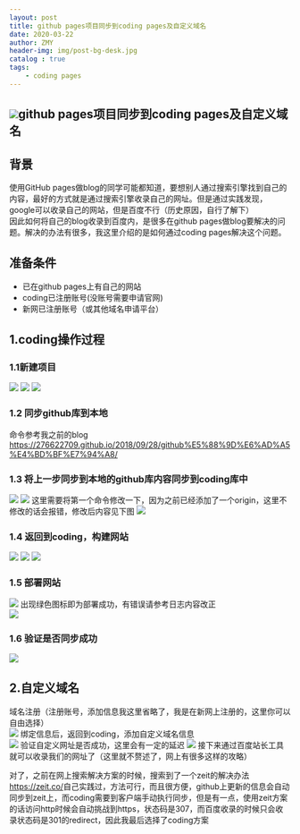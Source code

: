 ```yaml
---
layout: post
title: github pages项目同步到coding pages及自定义域名
date: 2020-03-22
author: ZMY
header-img: img/post-bg-desk.jpg
catalog : true
tags:
    - coding pages
---
```

## <img class="original" src='https://raw.githubusercontent.com/276622709/276622709.github.io/master/img/original.png'>github pages项目同步到coding pages及自定义域名
## 背景
使用GitHub pages做blog的同学可能都知道，要想别人通过搜索引擎找到自己的内容，最好的方式就是通过搜索引擎收录自己的网址。但是通过实践发现，google可以收录自己的网站，但是百度不行（历史原因，自行了解下）  
因此如何将自己的blog收录到百度内，是很多在github pages做blog要解决的问题。解决的办法有很多，我这里介绍的是如何通过coding pages解决这个问题。 
## 准备条件
+ 已在github pages上有自己的网站  
+ coding已注册账号(没账号需要申请官网[](https://coding.net))  
+ 新网已注册账号（或其他域名申请平台）  
## 1.coding操作过程
### 1.1新建项目
![](https://raw.githubusercontent.com/276622709/276622709.github.io/master/img/2020-03-22/1.png)
![](https://raw.githubusercontent.com/276622709/276622709.github.io/master/img/2020-03-22/2.png)
![](https://raw.githubusercontent.com/276622709/276622709.github.io/master/img/2020-03-22/3.png)
### 1.2 同步github库到本地
命令参考我之前的blog <https://276622709.github.io/2018/09/28/github%E5%88%9D%E6%AD%A5%E4%BD%BF%E7%94%A8/>
### 1.3 将上一步同步到本地的github库内容同步到coding库中
![](https://raw.githubusercontent.com/276622709/276622709.github.io/master/img/2020-03-22/4.png)
![](https://raw.githubusercontent.com/276622709/276622709.github.io/master/img/2020-03-22/5.png)
这里需要将第一个命令修改一下，因为之前已经添加了一个origin，这里不修改的话会报错，修改后内容见下图
![](https://raw.githubusercontent.com/276622709/276622709.github.io/master/img/2020-03-22/6.png)
### 1.4 返回到coding，构建网站
![](https://raw.githubusercontent.com/276622709/276622709.github.io/master/img/2020-03-22/7.png)
![](https://raw.githubusercontent.com/276622709/276622709.github.io/master/img/2020-03-22/8.png)
![](https://raw.githubusercontent.com/276622709/276622709.github.io/master/img/2020-03-22/9.png)
### 1.5 部署网站
![](https://raw.githubusercontent.com/276622709/276622709.github.io/master/img/2020-03-22/10.png)
出现绿色图标即为部署成功，有错误请参考日志内容改正  
![](https://raw.githubusercontent.com/276622709/276622709.github.io/master/img/2020-03-22/11.png)
### 1.6 验证是否同步成功
![](https://raw.githubusercontent.com/276622709/276622709.github.io/master/img/2020-03-22/12.png)

## 2.自定义域名
域名注册（注册账号，添加信息我这里省略了，我是在新网上注册的，这里你可以自由选择）  
![](https://raw.githubusercontent.com/276622709/276622709.github.io/master/img/2020-03-22/13.png)
绑定信息后，返回到coding，添加自定义域名信息  
![](https://raw.githubusercontent.com/276622709/276622709.github.io/master/img/2020-03-22/14.png)
验证自定义网址是否成功，这里会有一定的延迟
![](https://raw.githubusercontent.com/276622709/276622709.github.io/master/img/2020-03-22/15.png)
接下来通过百度站长工具就可以收录我们的网址了（这里就不赘述了，网上有很多这样的攻略）  

对了，之前在网上搜索解决方案的时候，搜索到了一个zeit的解决办法<https://zeit.co/>自己实践过，方法可行，而且很方便，github上更新的信息会自动同步到zeit上，而coding需要到客户端手动执行同步，但是有一点，使用zeit方案的话访问http时候会自动挑战到https，状态码是307，而百度收录的时候只会收录状态码是301的redirect，因此我最后选择了coding方案  






